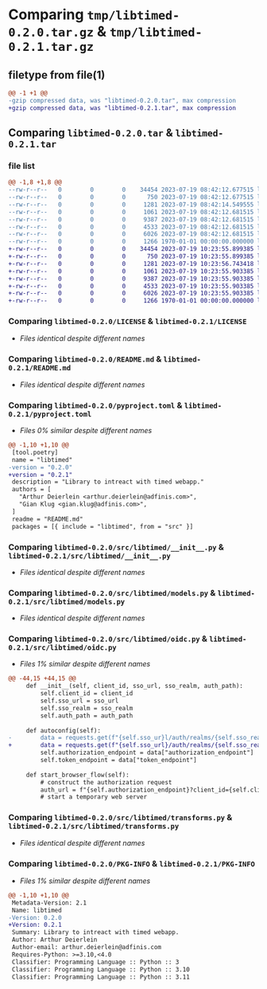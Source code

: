 # Comparing `tmp/libtimed-0.2.0.tar.gz` & `tmp/libtimed-0.2.1.tar.gz`

## filetype from file(1)

```diff
@@ -1 +1 @@
-gzip compressed data, was "libtimed-0.2.0.tar", max compression
+gzip compressed data, was "libtimed-0.2.1.tar", max compression
```

## Comparing `libtimed-0.2.0.tar` & `libtimed-0.2.1.tar`

### file list

```diff
@@ -1,8 +1,8 @@
--rw-r--r--   0        0        0    34454 2023-07-19 08:42:12.677515 libtimed-0.2.0/LICENSE
--rw-r--r--   0        0        0      750 2023-07-19 08:42:12.677515 libtimed-0.2.0/README.md
--rw-r--r--   0        0        0     1281 2023-07-19 08:42:14.549555 libtimed-0.2.0/pyproject.toml
--rw-r--r--   0        0        0     1061 2023-07-19 08:42:12.681515 libtimed-0.2.0/src/libtimed/__init__.py
--rw-r--r--   0        0        0     9387 2023-07-19 08:42:12.681515 libtimed-0.2.0/src/libtimed/models.py
--rw-r--r--   0        0        0     4533 2023-07-19 08:42:12.681515 libtimed-0.2.0/src/libtimed/oidc.py
--rw-r--r--   0        0        0     6026 2023-07-19 08:42:12.681515 libtimed-0.2.0/src/libtimed/transforms.py
--rw-r--r--   0        0        0     1266 1970-01-01 00:00:00.000000 libtimed-0.2.0/PKG-INFO
+-rw-r--r--   0        0        0    34454 2023-07-19 10:23:55.899385 libtimed-0.2.1/LICENSE
+-rw-r--r--   0        0        0      750 2023-07-19 10:23:55.899385 libtimed-0.2.1/README.md
+-rw-r--r--   0        0        0     1281 2023-07-19 10:23:56.743418 libtimed-0.2.1/pyproject.toml
+-rw-r--r--   0        0        0     1061 2023-07-19 10:23:55.903385 libtimed-0.2.1/src/libtimed/__init__.py
+-rw-r--r--   0        0        0     9387 2023-07-19 10:23:55.903385 libtimed-0.2.1/src/libtimed/models.py
+-rw-r--r--   0        0        0     4533 2023-07-19 10:23:55.903385 libtimed-0.2.1/src/libtimed/oidc.py
+-rw-r--r--   0        0        0     6026 2023-07-19 10:23:55.903385 libtimed-0.2.1/src/libtimed/transforms.py
+-rw-r--r--   0        0        0     1266 1970-01-01 00:00:00.000000 libtimed-0.2.1/PKG-INFO
```

### Comparing `libtimed-0.2.0/LICENSE` & `libtimed-0.2.1/LICENSE`

 * *Files identical despite different names*

### Comparing `libtimed-0.2.0/README.md` & `libtimed-0.2.1/README.md`

 * *Files identical despite different names*

### Comparing `libtimed-0.2.0/pyproject.toml` & `libtimed-0.2.1/pyproject.toml`

 * *Files 0% similar despite different names*

```diff
@@ -1,10 +1,10 @@
 [tool.poetry]
 name = "libtimed"
-version = "0.2.0"
+version = "0.2.1"
 description = "Library to intreact with timed webapp."
 authors = [
   "Arthur Deierlein <arthur.deierlein@adfinis.com>",
   "Gian Klug <gian.klug@adfinis.com>",
 ]
 readme = "README.md"
 packages = [{ include = "libtimed", from = "src" }]
```

### Comparing `libtimed-0.2.0/src/libtimed/__init__.py` & `libtimed-0.2.1/src/libtimed/__init__.py`

 * *Files identical despite different names*

### Comparing `libtimed-0.2.0/src/libtimed/models.py` & `libtimed-0.2.1/src/libtimed/models.py`

 * *Files identical despite different names*

### Comparing `libtimed-0.2.0/src/libtimed/oidc.py` & `libtimed-0.2.1/src/libtimed/oidc.py`

 * *Files 1% similar despite different names*

```diff
@@ -44,15 +44,15 @@
     def __init__(self, client_id, sso_url, sso_realm, auth_path):
         self.client_id = client_id
         self.sso_url = sso_url
         self.sso_realm = sso_realm
         self.auth_path = auth_path
 
     def autoconfig(self):
-        data = requests.get(f"{self.sso_ur}l/auth/realms/{self.sso_realm}/.well-known/openid-configuration").json()
+        data = requests.get(f"{self.sso_url}/auth/realms/{self.sso_realm}/.well-known/openid-configuration").json()
         self.authorization_endpoint = data["authorization_endpoint"]
         self.token_endpoint = data["token_endpoint"]
 
     def start_browser_flow(self):
         # construct the authorization request
         auth_url = f"{self.authorization_endpoint}?client_id={self.client_id}&response_type=code&scope=openid&redirect_uri=http://localhost:5000/{self.auth_path}"
         # start a temporary web server
```

### Comparing `libtimed-0.2.0/src/libtimed/transforms.py` & `libtimed-0.2.1/src/libtimed/transforms.py`

 * *Files identical despite different names*

### Comparing `libtimed-0.2.0/PKG-INFO` & `libtimed-0.2.1/PKG-INFO`

 * *Files 1% similar despite different names*

```diff
@@ -1,10 +1,10 @@
 Metadata-Version: 2.1
 Name: libtimed
-Version: 0.2.0
+Version: 0.2.1
 Summary: Library to intreact with timed webapp.
 Author: Arthur Deierlein
 Author-email: arthur.deierlein@adfinis.com
 Requires-Python: >=3.10,<4.0
 Classifier: Programming Language :: Python :: 3
 Classifier: Programming Language :: Python :: 3.10
 Classifier: Programming Language :: Python :: 3.11
```

